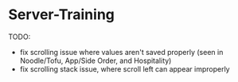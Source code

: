 # Server-Training
TODO:
- fix scrolling issue where values aren't saved properly (seen in Noodle/Tofu, App/Side Order, and Hospitality)
- fix scrolling stack issue, where scroll left can appear improperly
